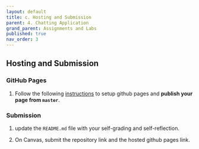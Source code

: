 ```yaml
---
layout: default
title: c. Hosting and Submission
parent: 4. Chatting Application
grand_parent: Assignments and Labs
published: true
nav_order: 3
---
```


## Hosting and Submission
### GitHub Pages
1. Follow the following [instructions](https://help.github.com/en/enterprise/2.13/user/articles/configuring-a-publishing-source-for-github-pages#enabling-github-pages-to-publish-your-site-from-master-or-gh-pages) to setup github pages and **publish your page from `master`**.

### Submission
1. update the `README.md` file with your self-grading and self-reflection.

2. On Canvas, submit the repository link and the hosted github pages link.